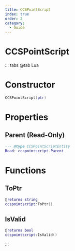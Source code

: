 ```yaml
---
title: CCSPointScript
index: true
order: 2
category:
  - Guide
---
```


# CCSPointScript

::: tabs
@tab Lua
# Constructor
```lua
CCSPointScript(ptr)
```
# Properties
## Parent (Read-Only)
```lua
--- @type CCSPointScriptEntity
Read: ccspointscript.Parent
```
# Functions
## ToPtr
```lua
@returns string
ccspointscript:ToPtr()
```
## IsValid
```lua
@returns bool
ccspointscript:IsValid()
```

:::